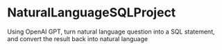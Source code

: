 # NaturalLanguageSQLProject
Using OpenAI GPT, turn natural language question into a SQL statement, and convert the result back into natural language
